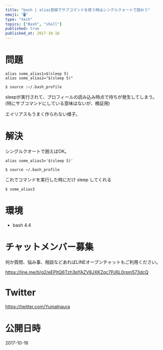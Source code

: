 ```yaml
---
title: "bash | alias登録でサブコマンドを使う時はシングルクォートで囲おう"
emoji: "🖥"
type: "tech"
topics: ["Bash", "shell"]
published: true
published_at: 2017-10-16
---
```


# 問題

```:~/.bash_profile
alias some_alias1=$(sleep 5)
alias some_alias2="$(sleep 5)"
```

```
$ source :~/.bash_profile
```

sleepが実行されて、プロフィールの読み込み時点で待ちが発生してしまう。
(特にサブコマンドにしている意味はないが、検証用)

エイリアスもうまく作られない様子。

# 解決



シングルクオートで囲えばOK。

```:~/.bash_profile
alias some_alias3='$(sleep 5)'
```

```
$ source ~/.bash_profile
```

これでコマンドを実行した時にだけ sleep してくれる

```
$ some_alias3
```

# 環境

- bash 4.4








<!-- Update From Qiita API -->

# チャットメンバー募集


何か質問、悩み事、相談などあればLINEオープンチャットもご利用ください。

https://line.me/ti/g2/eEPltQ6Tzh3pYAZV8JXKZqc7PJ6L0rpm573dcQ





# Twitter


https://twitter.com/YumaInaura


<!-- Update From Qiita API -->



# 公開日時

2017-10-16
